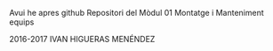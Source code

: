 Avui he apres github
Repositori del Mòdul 01 
Montatge i Manteniment equips

2016-2017
IVAN HIGUERAS MENÉNDEZ
